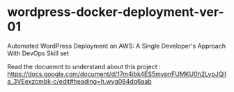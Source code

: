 # wordpress-docker-deployment-ver-01
Automated WordPress Deployment on AWS: A Single Developer's Approach With DevOps Skill set 

Read the docuemnt to understand about this project : 
https://docs.google.com/document/d/17m4ibk4ES5mypnFUMKU0h2LypJQlIa_3VEexzcmbk-c/edit#heading=h.wvg084dq6aab
